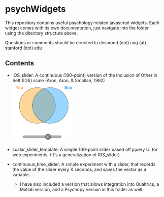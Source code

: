 # psychWidgets

This repository contains useful psychology-related javascript widgets. Each widget comes with its own documentation, just navigate into the folder using the directory structure above.


Questions or comments should be directed to desmond (dot) ong (at) stanford (dot) edu

## Contents

- IOS_slider: A continuous (100-point) version of the Inclusion of Other in Self (IOS) scale (Aron, Aron, & Smollan, 1992) <br> <img src="IOS_slider/ios_screenshot.png" width="200">
- scalar_slider_template: A simple 100-point slider based off jquery UI for web experiments. (It's a generalization of IOS_slider)


- continuous_time_slider: A simple experiment with a slider, that records the value of the slider every X seconds, and saves the vector as a variable. 
  - I have also included a version that allows integration into Qualtrics, a Matlab version, and a Psychopy version in this folder as well.
